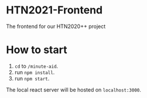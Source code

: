# HTN2021-Frontend
The frontend for our HTN2020++ project

# How to start
1. `cd` to `/minute-aid`.
2. run `npm install`.
3. run `npm start`.

The local react server will be hosted on `localhost:3000`.